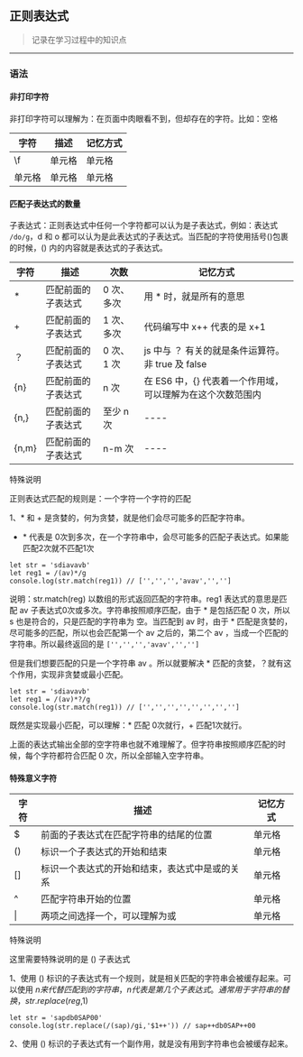 ## 正则表达式

> 记录在学习过程中的知识点

------

### 语法

#### 非打印字符

非打印字符可以理解为：在页面中肉眼看不到，但却存在的字符。比如：空格

|  字符   | 描述  | 记忆方式 |
|  ----  | ----  | ----  |
| \f  | 单元格 | 单元格 |
| 单元格  | 单元格 | 单元格 |

#### 匹配子表达式的数量

子表达式：正则表达式中任何一个字符都可以认为是子表达式，例如：表达式 ``` /do/g ```，d 和 o 都可以认为是此表达式的子表达式。当匹配的字符使用括号()包裹的时候，() 内的内容就是表达式的子表达式。

|  字符   | 描述  | 次数 | 记忆方式 |
|  ----  | ----  | ----  |----  |
| *  | 匹配前面的 子表达式 | 0 次、多次 | 用 * 时，就是所有的意思  |
| +  | 匹配前面的 子表达式 | 1 次、多次 | 代码编写中 x++ 代表的是 x+1 |
| ？ | 匹配前面的 子表达式 | 0 次、1 次 | js 中与 ？ 有关的就是条件运算符。非 true 及 false |
| {n}  | 匹配前面的 子表达式 | n 次 | 在 ES6 中，{} 代表着一个作用域，可以理解为在这个次数范围内  |
| {n,}  | 匹配前面的 子表达式 | 至少 n 次 | ----  |
| {n,m} | 匹配前面的 子表达式 | n-m 次 | ----  |

特殊说明  

正则表达式匹配的规则是：一个字符一个字符的匹配

1、* 和 + 是贪婪的，何为贪婪，就是他们会尽可能多的匹配字符串。
* \* 代表是 0次到多次，在一个字符串中，会尽可能多的匹配子表达式。如果能匹配2次就不匹配1次

```
let str = 'sdiavavb'
let reg1 = /(av)*/g
console.log(str.match(reg1)) // ['','','','avav','','']
```
说明：str.match(reg) 以数组的形式返回匹配的字符串。reg1 表达式的意思是匹配 av 子表达式0次或多次。字符串按照顺序匹配，由于 * 是包括匹配 0 次，所以 s 也是符合的，只是匹配的字符串为 空。当匹配到 av 时，由于 * 匹配是贪婪的，尽可能多的匹配，所以也会匹配第一个 av 之后的，第二个 av ，当成一个匹配的字符串。所以最终返回的是 ```['','','','avav','','']```

但是我们想要匹配的只是一个字符串 av 。所以就要解决 * 匹配的贪婪，？就有这个作用，实现非贪婪或最小匹配。

```
let str = 'sdiavavb'
let reg1 = /(av)*?/g
console.log(str.match(reg1)) // ['','','','','','','','']
```

既然是实现最小匹配，可以理解：* 匹配 0次就行，+ 匹配1次就行。

上面的表达式输出全部的空字符串也就不难理解了。但字符串按照顺序匹配的时候，每个字符都符合匹配 0 次，所以全部输入空字符串。

#### 特殊意义字符

|  字符   | 描述  | 记忆方式 |
|  ----  | ----  | ----  |
| $ | 前面的子表达式在匹配字符串的结尾的位置 | 单元格 |
| () | 标识一个子表达式的开始和结束 | 单元格 |
| [] | 标识一个表达式的开始和结束，表达式中是或的关系 | 单元格 |
| ^ | 匹配字符串开始的位置 | 单元格 |
| \| | 两项之间选择一个，可以理解为或 | 单元格 |

特殊说明

这里需要特殊说明的是 () 子表达式

1、使用 () 标识的子表达式有一个规则，就是相关匹配的字符串会被缓存起来。可以使用 $n 来代替匹配到的字符串，n 代表是第几个子表达式。通常用于字符串的替换，str.replace(reg,$1)

```
let str = 'sapdb0SAP00'
console.log(str.replace(/(sap)/gi,'$1++')) // sap++db0SAP++00

```

2、使用 () 标识的子表达式有一个副作用，就是没有用到字符串也会被缓存起来。
